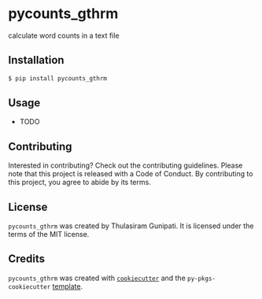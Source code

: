 # pycounts_gthrm

calculate word counts in a text file

## Installation

```bash
$ pip install pycounts_gthrm
```

## Usage

- TODO

## Contributing

Interested in contributing? Check out the contributing guidelines. Please note that this project is released with a Code of Conduct. By contributing to this project, you agree to abide by its terms.

## License

`pycounts_gthrm` was created by Thulasiram Gunipati. It is licensed under the terms of the MIT license.

## Credits

`pycounts_gthrm` was created with [`cookiecutter`](https://cookiecutter.readthedocs.io/en/latest/) and the `py-pkgs-cookiecutter` [template](https://github.com/py-pkgs/py-pkgs-cookiecutter).
